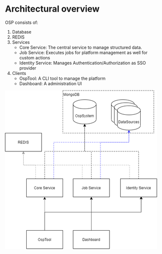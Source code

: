 ﻿# Architectural overview

OSP consists of:
1) Database
1) REDIS
1) Services
    * Core Service: The central service to manage structured data.
    * Job Service: Executes jobs for platform management as well for custom actions
    * Identity Service: Manages Authentication/Authorization as SSO provider 
1) Clients
    * OspTool: A CLI tool to manage the platform
    * Dashboard: A administration UI
    

![System components](images/systemComponents.png)


